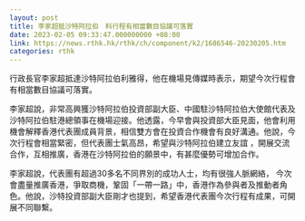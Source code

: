 ```yaml
---
layout: post
title: 李家超抵沙特阿拉伯　料行程有相當數目協議可落實
date: 2023-02-05 09:33:47.000000000 +08:00
link: https://news.rthk.hk/rthk/ch/component/k2/1686546-20230205.htm
categories: rthk
---
```


行政長官李家超抵達沙特阿拉伯利雅得，他在機場見傳媒時表示，期望今次行程會有相當數目協議可落實。

李家超說，非常高興獲沙特阿拉伯投資部副大臣、中國駐沙特阿拉伯大使館代表及沙特阿拉伯駐港總領事在機場迎接。他透露，今早會與投資部大臣見面，他會利用機會解釋香港代表團成員背景，相信雙方會在投資合作機會有良好溝通。他說，今次行程會相當緊密，但代表團士氣高昂，希望與沙特阿拉伯建立友誼 ，開展交流合作，互相推廣，香港在沙特阿拉伯的願景中，有甚麼優勢可增加合作。

李家超說，代表團有超過30多名不同界別的成功人士，均有很強人脈網絡， 今次會盡量推廣香港，爭取商機，鞏固「一帶一路」中，香港作為參與者及推動者角色。他說，沙特投資部副大臣剛才也提到，希望香港代表團今次行程有成果，可開展不同聯繫。

